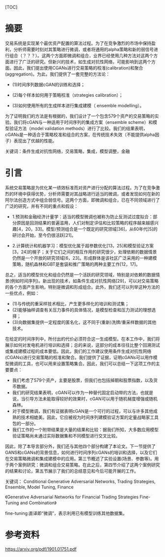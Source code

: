 [TOC]

# 摘要

交易系统是实现某个最优资产配置的算法过程。为了在竞争激烈的市场中保持盈利，分析师需要时刻对其策略进行微调，或者将通用的alpha策略和新的弱信号进行组合（？？？）。这两个方面即微调和组合，业界已经使用几种方法对这两个方面进行了广泛的研究。但新兴的技术，如生成对抗性网络，可能影响到这两个方面。因此，我们提出使用CGANs进行交易策略的校准(calibration)和聚合(aggregation)。为此，我们提供了一套完整的方法论：

- (1)时间序列数据cGAN的训练和选择；

- (2)每个样本如何用于策略校准（strategies calibration）；

- (3)如何使用所有的生成样本进行集成建模（ ensemble modelling）。

为了证明我们的方法是有根据的，我们设计了一个包含579个资产的交易策略的实验。我们将cGAN与一种适用于时间序列的集成方案（ensemble scheme）和模型验证方法（model validation methods）进行了比较。我们的结果表明，cGANs是一种适合于策略校准和组合的方案，在传统技术失效（不能提供alpha因子）表现出了优越的性能。



关键词：条件生成对抗性网络，交易策略，集成，模型调整，金融

# 引言

系统交易策略是为优化某一绩效标准而对资产进行分配的算法过程。为了在竞争激烈的环境中获得优势，分析师需要对其战略进行适当的微调，或者发现如何在新的阿尔法创造方式中组合弱信号。这两个方面，即微调和组合，已在不同领域进行了广泛的研究，并有不同的重点和假设：



- 1.预测和金融经济计量学：适当的模型微调也被称为防止反测试过度拟合：部分原因是回测结果的普遍滥用，人们对制定评估和比较策略的程序越来越感兴趣[4，20，33]。模型/预测组合是一个既定的研究领域[36]，从60年代[5]的研讨会开始，至今仍很活跃[21]。



- 2.计算统计和机器学习：模型优化属于超参数优化[13，25]和模型验证方案[3，24]的幌子；关于它们之间的相互作用的研究很少，处理依赖的数据情景仍然是一个开放的研究领域[6，23]。形成群体是该社区广泛采用的一种建模策略，随机森林和GBT是套袋和推广策略的两种主要工作[12，17]。



总之，适当的模型优化和组合仍然是一个活跃的研究领域，特别是对依赖的数据情景(例如时间序列)。新出现的技术，如条件生成对抗性网络[29]，可以对交易策略的各个方面产生影响，特别是微调和形成组合。此外，我们还可以列举这种方法的一些优点，例如：

- (1)与传统的重采样技术相比，产生更多样化的培训和测试集；
- (2)能够抽样调查有关压力事件的具体情况，是模型检查和压力测试的理想选择；
- (3)向数据集提供一定程度的匿名化，这不同于(重新)洗牌/重采样数据的其他技术。

在给定的时间序列中，所付出的代价必须符合这一生成模型。在本工作中，我们将展示如何对发电机进行培训和选择；总的来说，这部分的成本往往比整个回溯测试或集成建模过程的成本要低。因此，我们的工作建议使用条件生成对抗性网络(CGANs)进行交易策略的校准和聚合。我们提供了证据，证明cGANs可以用作模型微调的工具，也可以用来设置策略集合。因此，我们可以总结一下这项工作的主要要点：

- 我们考虑了579个资产，主要是股票，但我们也包括掉期和股票指数，以及货币数据。
- 我们的研究结果表明，cGAN可以作为一种替代固定启动带的方法，也就是说，当引导方法未能取得较好的效果时，cGAN可以用于随机梯度增强或随机森林。
- 对于模型微调，我们有证据表明cGAN是一个可行的过程，可以与许多其他成熟的技术相媲美。因此，它应被视为时间序列建模验证方案的定量战略家工具包的一部分。
- 我们工作的一个附带结果是大量的结果和比较：据我们所知，大多数应用模型验证策略尚未通过实际数据集和不同模型进行交叉比较。

因此，除了本导言部分外，我们还与其他四个部分构建了本论文。下一节提供了GANS和cGANs的背景信息，如何进行时间序列cGANs的培训和选择，以及它们在交易策略微调和集成建模中的应用。第三节概述了实验设置(场景、参数等)。用于两个案例研究：微调和组合交易策略。在此之后，第四节介绍了这两个案例研究的结果和讨论，第五节展示了我们的总结意见和今后可能开展的工作。



关键词： Conditional Generative Adversarial Networks, Trading Strategies, Ensemble, Model Tuning, Finance







《Generative Adversarial Networks for Financial Trading Strategies Fine-Tuning and Combination》







 fine-tuning:直译即“微调”，表示利用已有模型训练其他数据集。







# 参考资料

https://arxiv.org/pdf/1901.01751.pdf